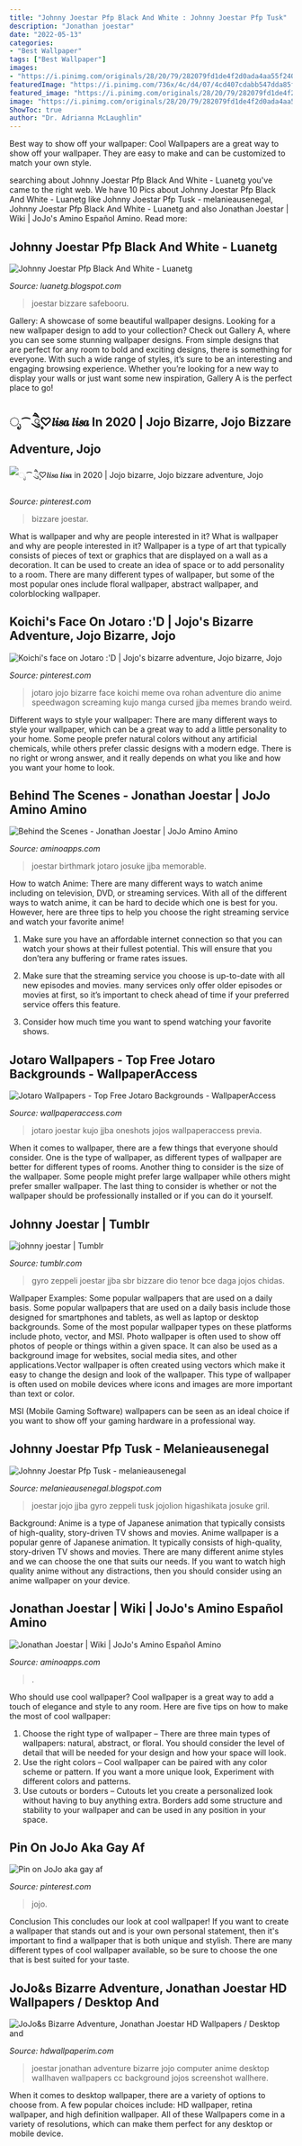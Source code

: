 ```yaml
---
title: "Johnny Joestar Pfp Black And White : Johnny Joestar Pfp Tusk"
description: "Jonathan joestar"
date: "2022-05-13"
categories:
- "Best Wallpaper"
tags: ["Best Wallpaper"]
images:
- "https://i.pinimg.com/originals/28/20/79/282079fd1de4f2d0ada4aa55f2400bb9.jpg"
featuredImage: "https://i.pinimg.com/736x/4c/d4/07/4cd407cdabb547dda85f605c6fa482a2.jpg"
featured_image: "https://i.pinimg.com/originals/28/20/79/282079fd1de4f2d0ada4aa55f2400bb9.jpg"
image: "https://i.pinimg.com/originals/28/20/79/282079fd1de4f2d0ada4aa55f2400bb9.jpg"
ShowToc: true
author: "Dr. Adrianna McLaughlin"
---
```



Best way to show off your wallpaper:
Cool Wallpapers are a great way to show off your wallpaper. They are easy to make and can be customized to match your own style.

	

		
searching about Johnny Joestar Pfp Black And White - Luanetg you've came to the right web. We have 10 Pics about Johnny Joestar Pfp Black And White - Luanetg like Johnny Joestar Pfp Tusk - melanieausenegal, Johnny Joestar Pfp Black And White - Luanetg and also Jonathan Joestar | Wiki | JoJo&#039;s Amino Español Amino. Read more:
		
    
## Johnny Joestar Pfp Black And White - Luanetg

<img loading=lazy src="https://i.pinimg.com/originals/fa/a4/b8/faa4b8144106c5eeb117f39aef021302.jpg" onerror="this.onerror=null;this.src='https://tse4.mm.bing.net/th?id=OIP.TNm0LHgBRV8URCZ3C_xZigHaLK&amp;pid=15.1';" alt="Johnny Joestar Pfp Black And White - Luanetg">

_Source: luanetg.blogspot.com_

>joestar bizzare safebooru. 

	

Gallery: A showcase of some beautiful wallpaper designs.
Looking for a new wallpaper design to add to your collection? Check out Gallery A, where you can see some stunning wallpaper designs. From simple designs that are perfect for any room to bold and exciting designs, there is something for everyone. With such a wide range of styles, it’s sure to be an interesting and engaging browsing experience. Whether you’re looking for a new way to display your walls or just want some new inspiration, Gallery A is the perfect place to go!





	
	
    
## ೃ⁀ ཻུ۪۪♡𝒍𝒊𝒔𝒂 𝒍𝒊𝒔𝒂 In 2020 | Jojo Bizarre, Jojo Bizzare Adventure, Jojo

<img loading=lazy src="https://i.pinimg.com/736x/4c/d4/07/4cd407cdabb547dda85f605c6fa482a2.jpg" onerror="this.onerror=null;this.src='https://tse4.mm.bing.net/th?id=OIP.ZzCOQWmuXPgNr-mDk6F_KwHaHa&amp;pid=15.1';" alt="ೃ⁀ ཻུ۪۪♡𝒍𝒊𝒔𝒂 𝒍𝒊𝒔𝒂 in 2020 | Jojo bizarre, Jojo bizzare adventure, Jojo">

_Source: pinterest.com_

>bizzare joestar. 

	

What is wallpaper and why are people interested in it?
What is wallpaper and why are people interested in it?
Wallpaper is a type of art that typically consists of pieces of text or graphics that are displayed on a wall as a decoration. It can be used to create an idea of space or to add personality to a room. There are many different types of wallpaper, but some of the most popular ones include floral wallpaper, abstract wallpaper, and colorblocking wallpaper.

    
## Koichi&#039;s Face On Jotaro :&#039;D | Jojo&#039;s Bizarre Adventure, Jojo Bizarre, Jojo

<img loading=lazy src="https://i.pinimg.com/originals/1a/66/c1/1a66c1fab06d195651072da8e45ee6d6.jpg" onerror="this.onerror=null;this.src='https://tse3.mm.bing.net/th?id=OIP.NuOadgfCY-k4esy6nKvRyAHaIh&amp;pid=15.1';" alt="Koichi&#039;s face on Jotaro :&#039;D | Jojo&#039;s bizarre adventure, Jojo bizarre, Jojo">

_Source: pinterest.com_

>jotaro jojo bizarre face koichi meme ova rohan adventure dio anime speedwagon screaming kujo manga cursed jjba memes brando weird. 

	

Different ways to style your wallpaper:
There are many different ways to style your wallpaper, which can be a great way to add a little personality to your home. Some people prefer natural colors without any artificial chemicals, while others prefer classic designs with a modern edge. There is no right or wrong answer, and it really depends on what you like and how you want your home to look.

    
## Behind The Scenes - Jonathan Joestar | JoJo Amino Amino

<img loading=lazy src="https://pm1.narvii.com/6315/56ed5874f6b062d1715950299d019048c883b74c_hq.jpg" onerror="this.onerror=null;this.src='https://tse1.mm.bing.net/th?id=OIP.9KFNFWs2mKDFDOALzFcNhgHaI3&amp;pid=15.1';" alt="Behind the Scenes - Jonathan Joestar | JoJo Amino Amino">

_Source: aminoapps.com_

>joestar birthmark jotaro josuke jjba memorable. 

	

How to watch Anime: There are many different ways to watch anime including on television, DVD, or streaming services.
With all of the different ways to watch anime, it can be hard to decide which one is best for you. However, here are three tips to help you choose the right streaming service and watch your favorite anime!
1. Make sure you have an affordable internet connection so that you can watch your shows at their fullest potential. This will ensure that you don’tera any buffering or frame rates issues.

2. Make sure that the streaming service you choose is up-to-date with all new episodes and movies. many services only offer older episodes or movies at first, so it’s important to check ahead of time if your preferred service offers this feature.

3. Consider how much time you want to spend watching your favorite shows.

    
## Jotaro Wallpapers - Top Free Jotaro Backgrounds - WallpaperAccess

<img loading=lazy src="https://wallpaperaccess.com/full/2130405.jpg" onerror="this.onerror=null;this.src='https://tse1.mm.bing.net/th?id=OIP.svtQVX_oXcl9xqWsSRwyQQHaEK&amp;pid=15.1';" alt="Jotaro Wallpapers - Top Free Jotaro Backgrounds - WallpaperAccess">

_Source: wallpaperaccess.com_

>jotaro joestar kujo jjba oneshots jojos wallpaperaccess previa. 

	

When it comes to wallpaper, there are a few things that everyone should consider. One is the type of wallpaper, as different types of wallpaper are better for different types of rooms. Another thing to consider is the size of the wallpaper. Some people might prefer large wallpaper while others might prefer smaller wallpaper. The last thing to consider is whether or not the wallpaper should be professionally installed or if you can do it yourself.

    
## Johnny Joestar | Tumblr

<img loading=lazy src="https://68.media.tumblr.com/33a9c9ba54b30e248976f2ee19c1eeb3/tumblr_oha3x1CPiz1uz3u5go2_500.gif" onerror="this.onerror=null;this.src='https://tse3.mm.bing.net/th?id=OIP.SumYTTCTsyJKO-pocR0kdgHaHZ&amp;pid=15.1';" alt="johnny joestar | Tumblr">

_Source: tumblr.com_

>gyro zeppeli joestar jjba sbr bizzare dio tenor bce daga jojos chidas. 

	

Wallpaper Examples: Some popular wallpapers that are used on a daily basis.
Some popular wallpapers that are used on a daily basis include those designed for smartphones and tablets, as well as laptop or desktop backgrounds. Some of the most popular wallpaper types on these platforms include photo, vector, and MSI. 
Photo wallpaper is often used to show off photos of people or things within a given space. It can also be used as a background image for websites, social media sites, and other applications.Vector wallpaper is often created using vectors which make it easy to change the design and look of the wallpaper. This type of wallpaper is often used on mobile devices where icons and images are more important than text or color. 

MSI (Mobile Gaming Software) wallpapers can be seen as an ideal choice if you want to show off your gaming hardware in a professional way.

    
## Johnny Joestar Pfp Tusk - Melanieausenegal

<img loading=lazy src="http://pm1.narvii.com/7082/278595c35d65c7cede8c4899a527af30eff26b5er1-508-704v2_uhq.jpg" onerror="this.onerror=null;this.src='https://tse1.mm.bing.net/th?id=OIP.zBvTSELcDHdn47rjIiFl2QHaKQ&amp;pid=15.1';" alt="Johnny Joestar Pfp Tusk - melanieausenegal">

_Source: melanieausenegal.blogspot.com_

>joestar jojo jjba gyro zeppeli tusk jojolion higashikata josuke gril. 

	

Background: Anime is a type of Japanese animation that typically consists of high-quality, story-driven TV shows and movies.
Anime wallpaper is a popular genre of Japanese animation. It typically consists of high-quality, story-driven TV shows and movies. There are many different anime styles and we can choose the one that suits our needs. If you want to watch high quality anime without any distractions, then you should consider using an anime wallpaper on your device.

    
## Jonathan Joestar | Wiki | JoJo&#039;s Amino Español Amino

<img loading=lazy src="https://pm1.narvii.com/6350/75b396a12f75bfc8241c0ddb7c8ab115bfaa19e3_hq.jpg" onerror="this.onerror=null;this.src='https://tse1.mm.bing.net/th?id=OIP.ZdY1O-896-TOAhEJdVmJpAAAAA&amp;pid=15.1';" alt="Jonathan Joestar | Wiki | JoJo&#039;s Amino Español Amino">

_Source: aminoapps.com_

>. 

	

Who should use cool wallpaper?
Cool wallpaper is a great way to add a touch of elegance and style to any room. Here are five tips on how to make the most of cool wallpaper: 
1) Choose the right type of wallpaper – There are three main types of wallpapers: natural, abstract, or floral. You should consider the level of detail that will be needed for your design and how your space will look. 
2) Use the right colors – Cool wallpaper can be paired with any color scheme or pattern. If you want a more unique look, Experiment with different colors and patterns. 
3) Use cutouts or borders – Cutouts let you create a personalized look without having to buy anything extra. Borders add some structure and stability to your wallpaper and can be used in any position in your space.

    
## Pin On JoJo Aka Gay Af

<img loading=lazy src="https://i.pinimg.com/originals/28/20/79/282079fd1de4f2d0ada4aa55f2400bb9.jpg" onerror="this.onerror=null;this.src='https://tse4.mm.bing.net/th?id=OIP.PxWF-uC8GDcygjCwKjFBbgHaHx&amp;pid=15.1';" alt="Pin on JoJo aka gay af">

_Source: pinterest.com_

>jojo. 

	

Conclusion
This concludes our look at cool wallpaper! If you want to create a wallpaper that stands out and is your own personal statement, then it's important to find a wallpaper that is both unique and stylish. There are many different types of cool wallpaper available, so be sure to choose the one that is best suited for your taste.

    
## JoJo&amp;s Bizarre Adventure, Jonathan Joestar HD Wallpapers / Desktop And

<img loading=lazy src="https://hdwallpaperim.com/wp-content/uploads/2017/09/07/466822-JoJo039s_Bizarre_Adventure-Jonathan_Joestar.jpg" onerror="this.onerror=null;this.src='https://tse4.mm.bing.net/th?id=OIP.DhB1Q9xJ1UPJOy9-FcC1EAFNC7&amp;pid=15.1';" alt="JoJo&amp;s Bizarre Adventure, Jonathan Joestar HD Wallpapers / Desktop and">

_Source: hdwallpaperim.com_

>joestar jonathan adventure bizarre jojo computer anime desktop wallhaven wallpapers cc background jojos screenshot wallhere. 

	

When it comes to desktop wallpaper, there are a variety of options to choose from. A few popular choices include: HD wallpaper, retina wallpaper, and high definition wallpaper. All of these Wallpapers come in a variety of resolutions, which can make them perfect for any desktop or mobile device. 

